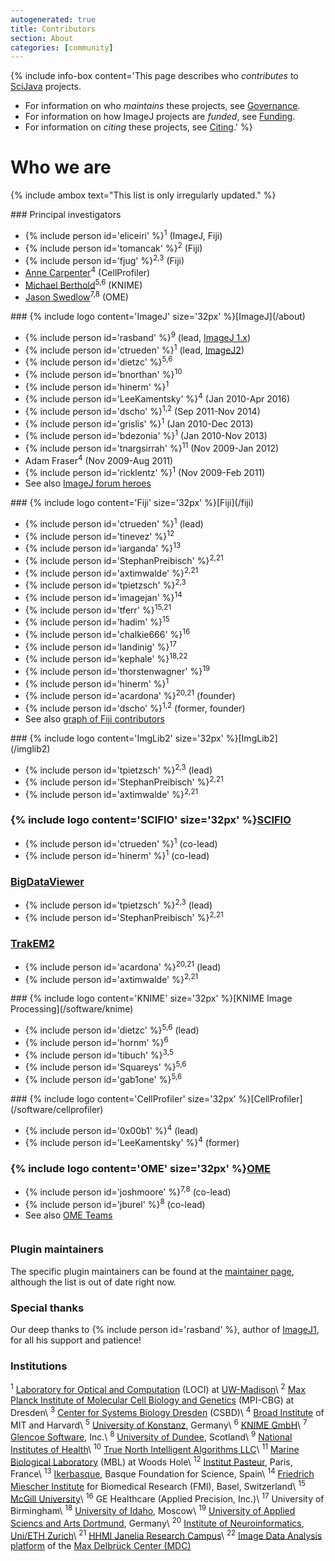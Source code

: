 ```yaml
---
autogenerated: true
title: Contributors
section: About
categories: [community]
---
```


{% include info-box content='This page describes who *contributes* to [SciJava](SciJava) projects.

-   For information on who *maintains* these projects, see [Governance](/about/governance).
-   For information on how ImageJ projects are *funded*, see [Funding](/about/funding).
-   For information on *citing* these projects, see [Citing](/about/citing).' %}


# Who we are

{% include ambox text="This list is only irregularly updated." %}

<div style="display: flex; flex-wrap: wrap">

<div style="padding-right: 1em" markdown=1>
### Principal investigators

-   {% include person id='eliceiri' %}<sup>1</sup> (ImageJ, Fiji)
-   {% include person id='tomancak' %}<sup>2</sup> (Fiji)
-   {% include person id='fjug' %}<sup>2,3</sup> (Fiji)
-   [Anne Carpenter](http://www.broadinstitute.org/~anne/)<sup>4</sup> (CellProfiler)
-   [Michael Berthold](http://www.informatik.uni-konstanz.de/berthold/mitglieder/prof-dr-michael-berthold/)<sup>5,6</sup> (KNIME)
-   [Jason Swedlow](http://www.lifesci.dundee.ac.uk/people/jason-swedlow)<sup>7,8</sup> (OME)
</div>

<div style="padding-right: 1em" markdown=1>
### {% include logo content='ImageJ' size='32px' %}[ImageJ](/about)

-   {% include person id='rasband' %}<sup>9</sup> (lead, [ImageJ 1.x](/software/imagej1))
-   {% include person id='ctrueden' %}<sup>1</sup> (lead, [ImageJ2](/software/imagej2))
-   {% include person id='dietzc' %}<sup>5,6</sup>
-   {% include person id='bnorthan' %}<sup>10</sup>
-   {% include person id='hinerm' %}<sup>1</sup>
-   {% include person id='LeeKamentsky' %}<sup>4</sup> (Jan 2010-Apr 2016)
-   {% include person id='dscho' %}<sup>1,2</sup> (Sep 2011-Nov 2014)
-   {% include person id='grislis' %}<sup>1</sup> (Jan 2010-Dec 2013)
-   {% include person id='bdezonia' %}<sup>1</sup> (Jan 2010-Nov 2013)
-   {% include person id='tnargsirrah' %}<sup>11</sup> (Nov 2009-Jan 2012)
-   Adam Fraser<sup>4</sup> (Nov 2009-Aug 2011)
-   {% include person id='ricklentz' %}<sup>1</sup> (Nov 2009-Feb 2011)
-   See also [ImageJ forum heroes](https://forum.image.sc/users)
</div>

<div style="padding-right: 1em" markdown=1>
### {% include logo content='Fiji' size='32px' %}[Fiji](/fiji)

-   {% include person id='ctrueden' %}<sup>1</sup> (lead)
-   {% include person id='tinevez' %}<sup>12</sup>
-   {% include person id='iarganda' %}<sup>13</sup>
-   {% include person id='StephanPreibisch' %}<sup>2,21</sup>
-   {% include person id='axtimwalde' %}<sup>2,21</sup>
-   {% include person id='tpietzsch' %}<sup>2,3</sup>
-   {% include person id='imagejan' %}<sup>14</sup>
-   {% include person id='tferr' %}<sup>15,21</sup>
-   {% include person id='hadim' %}<sup>15</sup>
-   {% include person id='chalkie666' %}<sup>16</sup>
-   {% include person id='landinig' %}<sup>17</sup>
-   {% include person id='kephale' %}<sup>18,22</sup>
-   {% include person id='thorstenwagner' %}<sup>19</sup>
-   {% include person id='hinerm' %}<sup>1</sup>
-   {% include person id='acardona' %}<sup>20,21</sup> (founder)
-   {% include person id='dscho' %}<sup>1,2</sup> (former, founder)
-   See also [graph of Fiji contributors](https://github.com/fiji/fiji/graphs/contributors)
</div>

<div style="padding-right: 1em" markdown=1>
### {% include logo content='ImgLib2' size='32px' %}[ImgLib2](/imglib2)

-   {% include person id='tpietzsch' %}<sup>2,3</sup> (lead)
-   {% include person id='StephanPreibisch' %}<sup>2,21</sup>
-   {% include person id='axtimwalde' %}<sup>2,21</sup>

### {% include logo content='SCIFIO' size='32px' %}[SCIFIO](/software/scifio)

-   {% include person id='ctrueden' %}<sup>1</sup> (co-lead)
-   {% include person id='hinerm' %}<sup>1</sup> (co-lead)

### [BigDataViewer](/plugins/bdv)

-   {% include person id='tpietzsch' %}<sup>2,3</sup> (lead)
-   {% include person id='StephanPreibisch' %}<sup>2,21</sup>

### [TrakEM2](/plugins/trakem2)

-   {% include person id='acardona' %}<sup>20,21</sup> (lead)
-   {% include person id='axtimwalde' %}<sup>2,21</sup>
</div>

<div style="padding-right: 1em" markdown=1>
### {% include logo content='KNIME' size='32px' %}[KNIME Image Processing](/software/knime)

-   {% include person id='dietzc' %}<sup>5,6</sup> (lead)
-   {% include person id='hornm' %}<sup>6</sup>
-   {% include person id='tibuch' %}<sup>3,5</sup>
-   {% include person id='Squareys' %}<sup>5,6</sup>
-   {% include person id='gab1one' %}<sup>5,6</sup>
</div>

<div style="padding-right: 1em" markdown=1>
### {% include logo content='CellProfiler' size='32px' %}[CellProfiler](/software/cellprofiler)

-   {% include person id='0x00b1' %}<sup>4</sup> (lead)
-   {% include person id='LeeKamentsky' %}<sup>4</sup> (former)

### {% include logo content='OME' size='32px' %}[OME](/software/omero)

-   {% include person id='joshmoore' %}<sup>7,8</sup> (co-lead)
-   {% include person id='jburel' %}<sup>8</sup> (co-lead)
-   See also [OME Teams](http://openmicroscopy.org/site/about/who-ome)
</div>

</div>

### Plugin maintainers

The specific plugin maintainers can be found at the [maintainer
page](Maintainer_page), although the list is out of date right now.

### Special thanks

Our deep thanks to {% include person id='rasband' %}, author of
[ImageJ1](/software/imagej1), for all his support and patience!

### Institutions

<sup>1</sup> [Laboratory for Optical and Computation](/orgs/loci) (LOCI) at [UW-Madison](http://wisc.edu/)\\
<sup>2</sup> [Max Planck Institute of Molecular Cell Biology and Genetics](/orgs/mpi-cbg) (MPI-CBG) at Dresden\\
<sup>3</sup> [Center for Systems Biology Dresden](/orgs/csbd) (CSBD)\\
<sup>4</sup> [Broad Institute](http://www.broadinstitute.org/) of MIT and Harvard\\
<sup>5</sup> [University of Konstanz](http://www.uni-konstanz.de/en/welcome/), Germany\\
<sup>6</sup> [KNIME GmbH](https://www.knime.com/)\\
<sup>7</sup> [Glencoe Software](http://glencoesoftware.com/), Inc.\\
<sup>8</sup> [University of Dundee](http://www.dundee.ac.uk/), Scotland\\
<sup>9</sup> [National Institutes of Health](http://www.nih.gov/)\\
<sup>10</sup> [True North Intelligent Algorithms LLC](http://www.truenorth-ia.com/)\\
<sup>11</sup> [Marine Biological Laboratory](http://www.mbl.edu/) (MBL) at Woods Hole\\
<sup>12</sup> [Institut Pasteur](http://www.pasteur.fr/en), Paris, France\\
<sup>13</sup> [Ikerbasque](http://www.ikerbasque.net/), Basque Foundation for Science, Spain\\
<sup>14</sup> [Friedrich Miescher Institute](https://www.fmi.ch/) for Biomedical Research (FMI), Basel, Switzerland\\
<sup>15</sup> [McGill University](https://www.mcgill.ca/)\\
<sup>16</sup> GE Healthcare (Applied Precision, Inc.)\\
<sup>17</sup> University of Birmingham\\
<sup>18</sup> [University of Idaho](http://www.uidaho.edu), Moscow\\
<sup>19</sup> [University of Applied Sciencs and Arts Dortmund](http://www.fh-dortmund.de), Germany\\
<sup>20</sup> [Institute of Neuroinformatics](https://www.ini.uzh.ch/), [Uni/ETH Zurich](https://www.ethz.ch/en.html)\\
<sup>21</sup> [HHMI Janelia Research Campus](/orgs/janelia)\\
<sup>22</sup> [Image Data Analysis platform](https://www.mdc-berlin.de/image-data-analysis) of the [Max Delbrück Center (MDC)](https://www.mdc-berlin.de/)
